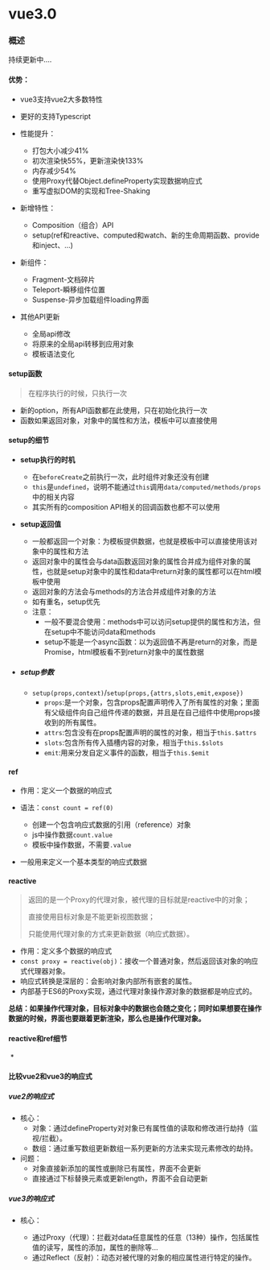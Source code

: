 # vue3.0

### 概述
持续更新中....

#### 优势：

* vue3支持vue2大多数特性
* 更好的支持Typescript
* 性能提升：
  * 打包大小减少41%
  * 初次渲染快55%，更新渲染快133%
  * 内存减少54%
  * 使用Proxy代替Object.defineProperty实现数据响应式
  * 重写虚拟DOM的实现和Tree-Shaking
  
* 新增特性：
  * Composition（组合）API
  * setup(ref和reactive、computed和watch、新的生命周期函数、provide和inject、...)

* 新组件：
  * Fragment-文档碎片
  * Teleport-瞬移组件位置
  * Suspense-异步加载组件loading界面


* 其他API更新
  * 全局api修改
  * 将原来的全局api转移到应用对象
  * 模板语法变化
  



#### setup函数

> 在程序执行的时候，只执行一次

* 新的option，所有API函数都在此使用，只在初始化执行一次
* 函数如果返回对象，对象中的属性和方法，模板中可以直接使用



#### setup的细节

* **setup执行的时机**

  * 在`beforeCreate`之前执行一次，此时组件对象还没有创建
  * `this`是`undefined`，说明不能通过`this`调用`data/computed/methods/props`中的相关内容
  * 其实所有的composition API相关的回调函数也都不可以使用

* **setup返回值**

  * 一般都返回一个对象：为模板提供数据，也就是模板中可以直接使用该对象中的属性和方法
  * 返回对象中的属性会与data函数返回对象的属性合并成为组件对象的属性，也就是setup对象中的属性和data中return对象的属性都可以在html模板中使用
  * 返回对象的方法会与methods的方法合并成组件对象的方法
  * 如有重名，setup优先
  * 注意：
    * 一般不要混合使用：methods中可以访问setup提供的属性和方法，但在setup中不能访问data和methods
    * setup不能是一个async函数：以为返回值不再是return的对象，而是Promise，html模板看不到return对象中的属性数据

* ##### setup参数

  * `setup(props,context)`/`setup(props,{attrs,slots,emit,expose})`
    * `props`:是一个对象，包含props配置声明传入了所有属性的对象；里面有父级组件向自己组件传递的数据，并且是在自己组件中使用props接收到的所有属性。
    * `attrs`:包含没有在props配置声明的属性的对象，相当于`this.$attrs`
    * `slots`:包含所有传入插槽内容的对象，相当于`this.$slots`
    * `emit`:用来分发自定义事件的函数，相当于`this.$emit`



#### ref

* 作用：定义一个数据的响应式
* 语法：`const count = ref(0)`
  * 创建一个包含响应式数据的引用（reference）对象
  * js中操作数据`count.value`
  * 模板中操作数据，不需要`.value`

* 一般用来定义一个基本类型的响应式数据



#### reactive

> 返回的是一个Proxy的代理对象，被代理的目标就是reactive中的对象；
>
> 直接使用目标对象是不能更新视图数据；
>
> 只能使用代理对象的方式来更新数据（响应式数据）。

* 作用：定义多个数据的响应式
* `const proxy = reactive(obj)`：接收一个普通对象，然后返回该对象的响应式代理器对象。
* 响应式转换是深层的：会影响对象内部所有嵌套的属性。
* 内部基于ES6的Proxy实现，通过代理对象操作源对象的数据都是响应式的。

**总结：如果操作代理对象，目标对象中的数据也会随之变化；同时如果想要在操作数据的时候，界面也要跟着更新渲染，那么也是操作代理对象。**



#### reactive和ref细节

​	* 



#### 比较vue2和vue3的响应式

##### vue2的响应式

* 核心：
  * 对象：通过defineProperty对对象已有属性值的读取和修改进行劫持（监视/拦截）。
  * 数组：通过重写数组更新数组一系列更新的方法来实现元素修改的劫持。
* 问题：
  * 对象直接新添加的属性或删除已有属性，界面不会更新
  * 直接通过下标替换元素或更新length，界面不会自动更新

##### vue3的响应式

* 核心：

  * 通过Proxy（代理）：拦截对data任意属性的任意（13种）操作，包括属性值的读写，属性的添加，属性的删除等...
  * 通过Reflect（反射）：动态对被代理的对象的相应属性进行特定的操作。

  



